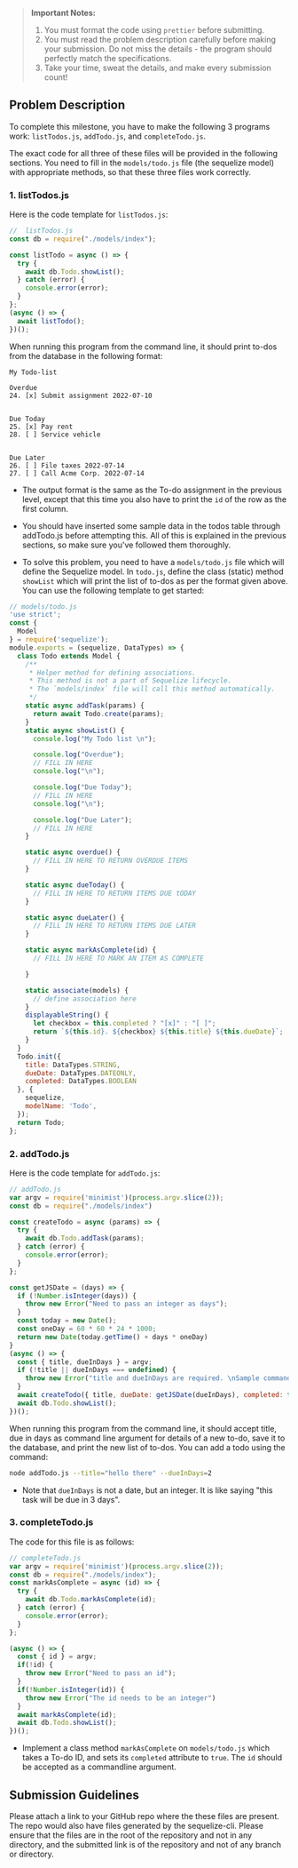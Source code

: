 > **Important Notes:**
>
> 1. You must format the code using `prettier` before submitting.
> 2. You must read the problem description carefully before making your submission. Do not miss the details - the program should perfectly match the specifications.
> 3. Take your time, sweat the details, and make every submission count!

## Problem Description

To complete this milestone, you have to make the following 3 programs work: `listTodos.js`, `addTodo.js`, and `completeTodo.js`.

The exact code for all three of these files will be provided in the following sections. You need to fill in the `models/todo.js` file (the sequelize model) with appropriate methods, so that these three files work correctly.

### 1. listTodos.js

Here is the code template for `listTodos.js`:

```js
//  listTodos.js
const db = require("./models/index");

const listTodo = async () => {
  try {
    await db.Todo.showList();
  } catch (error) {
    console.error(error);
  }
};
(async () => {
  await listTodo();
})();
```

When running this program from the command line, it should print to-dos from the database in the following format:

```
My Todo-list

Overdue
24. [x] Submit assignment 2022-07-10


Due Today
25. [x] Pay rent
28. [ ] Service vehicle


Due Later
26. [ ] File taxes 2022-07-14
27. [ ] Call Acme Corp. 2022-07-14
```

- The output format is the same as the To-do assignment in the previous level, except that this time you also have to print the `id` of the row as the first column.

- You should have inserted some sample data in the todos table through addTodo.js before attempting this. All of this is explained in the previous sections, so make sure you've followed them thoroughly.

- To solve this problem, you need to have a `models/todo.js` file which will define the Sequelize model. In `todo.js`, define the class (static) method `showList` which will print the list of to-dos as per the format given above. You can use the following template to get started:

```js
// models/todo.js
'use strict';
const {
  Model
} = require('sequelize');
module.exports = (sequelize, DataTypes) => {
  class Todo extends Model {
    /**
     * Helper method for defining associations.
     * This method is not a part of Sequelize lifecycle.
     * The `models/index` file will call this method automatically.
     */
    static async addTask(params) {
      return await Todo.create(params);
    }
    static async showList() {
      console.log("My Todo list \n");

      console.log("Overdue");
      // FILL IN HERE
      console.log("\n");

      console.log("Due Today");
      // FILL IN HERE
      console.log("\n");

      console.log("Due Later");
      // FILL IN HERE
    }

    static async overdue() {
      // FILL IN HERE TO RETURN OVERDUE ITEMS
    }

    static async dueToday() {
      // FILL IN HERE TO RETURN ITEMS DUE tODAY
    }

    static async dueLater() {
      // FILL IN HERE TO RETURN ITEMS DUE LATER
    }

    static async markAsComplete(id) {
      // FILL IN HERE TO MARK AN ITEM AS COMPLETE

    }

    static associate(models) {
      // define association here
    }
    displayableString() {
      let checkbox = this.completed ? "[x]" : "[ ]";
      return `${this.id}. ${checkbox} ${this.title} ${this.dueDate}`;
    }
  }
  Todo.init({
    title: DataTypes.STRING,
    dueDate: DataTypes.DATEONLY,
    completed: DataTypes.BOOLEAN
  }, {
    sequelize,
    modelName: 'Todo',
  });
  return Todo;
};
```

### 2. addTodo.js

Here is the code template for `addTodo.js`:

```js
// addTodo.js
var argv = require('minimist')(process.argv.slice(2));
const db = require("./models/index")

const createTodo = async (params) => {
  try {
    await db.Todo.addTask(params);
  } catch (error) {
    console.error(error);
  }
};

const getJSDate = (days) => {
  if (!Number.isInteger(days)) {
    throw new Error("Need to pass an integer as days");
  }
  const today = new Date();
  const oneDay = 60 * 60 * 24 * 1000;
  return new Date(today.getTime() + days * oneDay)
}
(async () => {
  const { title, dueInDays } = argv;
  if (!title || dueInDays === undefined) {
    throw new Error("title and dueInDays are required. \nSample command: node addTodo.js --title=\"Buy milk\" --dueInDays=-2 ")
  }
  await createTodo({ title, dueDate: getJSDate(dueInDays), completed: false })
  await db.Todo.showList();
})();

```

When running this program from the command line, it should accept title, due in days as command line argument for details of a new to-do, save it to the database, and print the new list of to-dos. You can add a todo using the command:

```sh
node addTodo.js --title="hello there" --dueInDays=2
```
- Note that `dueInDays` is not a date, but an integer. It is like saying "this task will be due in 3 days".

### 3. completeTodo.js

The code for this file is as follows:

```js
// completeTodo.js
var argv = require('minimist')(process.argv.slice(2));
const db = require("./models/index");
const markAsComplete = async (id) => {
  try {
    await db.Todo.markAsComplete(id);
  } catch (error) {
    console.error(error);
  }
};

(async () => {
  const { id } = argv;
  if(!id) {
    throw new Error("Need to pass an id");
  }
  if(!Number.isInteger(id)) {
    throw new Error("The id needs to be an integer")
  }
  await markAsComplete(id);
  await db.Todo.showList();
})();

```

- Implement a class method `markAsComplete` on `models/todo.js` which takes a To-do ID, and sets its `completed` attribute  to `true`. The `id` should be accepted as a commandline argument.

## Submission Guidelines

Please attach a link to your GitHub repo where the these files are present. The repo would also have files generated by the sequelize-cli. Please ensure that the files are in the root of the repository and not in any directory, and the submitted link is of the repository and not of any branch or directory.
